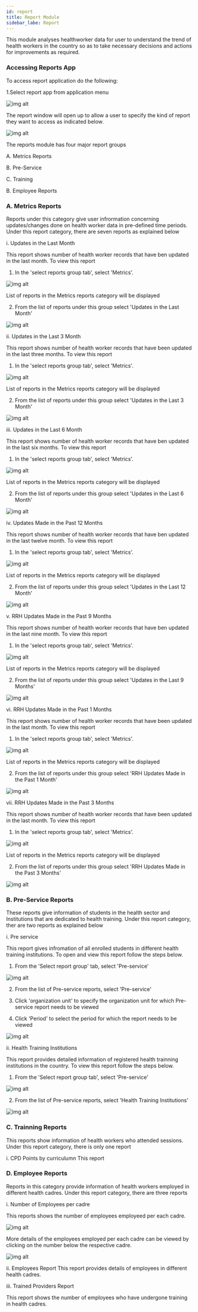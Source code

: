 ```yaml
---
id: report
title: Report Module
sidebar_labe: Report
---
```


 This module analyses healthworker data for user to understand the trend of health workers in the country so as to take necessary decisions and actions for improvements as required. 

### Accessing Reports App ###
To access report application do the following:

1.Select report app from application menu

![img alt](/images/SelectingReportsModule.png)

The report window will open up to allow a user to specify the kind of report they want to access as indicated below. 

![img alt](/images/ReportsPage.png)

The reports module has four major report groups

A. Metrics Reports

B. Pre-Service

C. Training

B. Employee Reports

### A. Metrics Reports ###

Reports under this category give user infrormation concerning updates/changes done on health worker data in pre-defined time periods. Under this report category, there are seven reports as explained below

i. Updates in the Last Month

This report shows number of health worker records that have ben updated in the last month. To view this report 
 1. In the 'select reports group tab', select 'Metrics'.

![img alt](/images/SelectingMetricsReport.png)

 List of reports in the Metrics reports category will be displayed

 2. From the list of reports under this group select 'Updates in the Last Month'

 ![img alt](/images/UpdatesInTheLastoneMonth.png)

ii. Updates in the Last 3 Month

This report shows number of health worker records that have been updated in the last three months. To view this report 
 1. In the 'select reports group tab', select 'Metrics'.

![img alt](/images/SelectingMetricsReport.png)

 List of reports in the Metrics reports category will be displayed

 2. From the list of reports under this group select 'Updates in the Last 3 Month'

![img alt](/images/UpdatesInTheLastThreeMonths.png)

iii. Updates in the Last 6 Month

This report shows number of health worker records that have ben updated in the last six months. To view this report

 1. In the 'select reports group tab', select 'Metrics'.

![img alt](/images/SelectingMetricsReport.png)

 List of reports in the Metrics reports category will be displayed

 2. From the list of reports under this group select 'Updates in the Last 6 Month'

 ![img alt](/images/UpdatesInTheLastSixMonths.png)

iv. Updates Made in the Past 12 Months

This report shows number of health worker records that have ben updated in the last twelve month. To view this report 
 1. In the 'select reports group tab', select 'Metrics'.

![img alt](/images/SelectingMetricsReport.png)

 List of reports in the Metrics reports category will be displayed

 2. From the list of reports under this group select 'Updates in the Last 12 Month'

![img alt](/images/UpdatesInTheLastTwelveMonths.png)

v. RRH Updates Made in the Past 9 Months

This report shows number of health worker records that have ben updated in the last nine month. To view this report 
 1. In the 'select reports group tab', select 'Metrics'.

![img alt](/images/SelectingMetricsReport.png)

 List of reports in the Metrics reports category will be displayed

 2. From the list of reports under this group select 'Updates in the Last 9 Months'

![img alt](/images/RRHUpdatesInTheLastNineMonths.png)

vi. RRH Updates Made in the Past 1 Months

This report shows number of health worker records that have been updated in the last month. To view this report 
 1. In the 'select reports group tab', select 'Metrics'.

 ![img alt](/images/SelectingMetricsReport.png)

 List of reports in the Metrics reports category will be displayed

 2. From the list of reports under this group select 'RRH Updates Made in the Past 1 Month'

 ![img alt](/images/RRHUpdatesInTheLastOneMonths.png)

vii. RRH Updates Made in the Past 3 Months

This report shows number of health worker records that have been updated in the last month. To view this report 
 1. In the 'select reports group tab', select 'Metrics'.

![img alt](/images/RRHUpdatesInTheLastNineMonths.png)

 List of reports in the Metrics reports category will be displayed

 2. From the list of reports under this group select 'RRH Updates Made in the Past 3 Months'

![img alt](/images/RRHUpdatesInTheLastThreeMonths.png)

### B. Pre-Service Reports ###
These reports give information of students in the health sector and Institutions that are dedicated to health training.  Under this report category, ther are two reports as explained below

i. Pre service

This report gives infromation of all enrolled students in different health training institutions. To open and view this report follow the steps below.

1. From the 'Select report group' tab, select 'Pre-service'

![img alt](/images/SelectingPreServiceReportGroup.png)

2. From the list of Pre-service reports, select 'Pre-service'

3. Click 'organization unit' to specify the organization unit for which Pre-service report needs to be viewed

4. Click 'Period' to select the period for which the report needs to be viewed

![img alt](/images/PreServiceReport.png)

ii. Health Training Institutions

This report provides detailed information of registered health trainning institutions in the country. To view this report follow the steps below.

1. From the 'Select report group tab', select 'Pre-service'

![img alt](/images/SelectingPreServiceReportGroup.png)

2. From the list of Pre-service reports, select 'Health Training Institutions' 

![img alt](/images/HealthTrainingInstitutions.png)


### C. Trainning Reports ###

This reports show information of health workers who attended sessions. Under this report category, there is only one report

i. CPD Points by curriculumn
This report

### D. Employee Reports ###
Reports in this category provide information of health workers employed in different health cadres. Under this report category, there are three reports

i. Number of Employees per cadre

This reports shows the number of employees employeed per each cadre. 

![img alt](/images/EmployeesPerCadreReport.png)

More details of the employees employed per each cadre can be viewed by clicking on the number below the respective cadre.

![img alt](/images/DetailsEmployeesPerCadreReport.png)

ii. Employees Report
This report provides details of employees in different health cadres.

iii. Trained Providers Report

This report shows the number of employees who have undergone training in health cadres.
